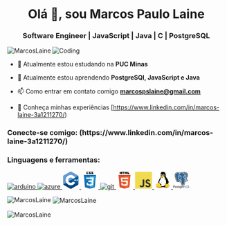 <h1 align="center">Olá 👋, sou Marcos Paulo Laine</h1>
<h3 align="center">Software Engineer | JavaScript | Java | C | PostgreSQL</h3>
<img align="right" alt="Coding" width="400" src="https://c.tenor.com/qJ5evVs-_uUAAAAC/coding.gif"/>

<p align="left"> <img src="https://komarev.com/ghpvc/?username=MarcosLaine&label=Profile%20views&color=0e75b6&style=flat" alt="MarcosLaine" /> </p>
 
- 🔭 Atualmente estou estudando na **PUC Minas**

- 🌱 Atualmente estou aprendendo **PostgreSQl, JavaScript e Java**

- 📫 Como entrar em contato comigo **marcospslaine@gmail.com**

- 📄 Conheça minhas experiências [https://www.linkedin.com/in/marcos-laine-3a1211270/)

<h3 align="left">Conecte-se comigo: (https://www.linkedin.com/in/marcos-laine-3a1211270/)</h3>
<p align="left">
</p>

<h3 align="left">Linguagens e ferramentas:</h3>
<p align="left"> <a href="https://www.arduino.cc/" target="_blank" rel="noreferrer"> <img src="https://cdn.worldvectorlogo.com/logos/arduino-1.svg" alt="arduino" width="40" height="40"/> </a> <a href="https://azure.microsoft.com/en-in/" target="_blank" rel="noreferrer"> <img src="https://www.vectorlogo.zone/logos/microsoft_azure/microsoft_azure-icon.svg" alt="azure" width="40" height="40"/> </a> <a href="https://www.w3schools.com/cpp/" target="_blank" rel="noreferrer"> <img src="https://raw.githubusercontent.com/devicons/devicon/master/icons/cplusplus/cplusplus-original.svg" alt="cplusplus" width="40" height="40"/> </a> <a href="https://www.w3schools.com/css/" target="_blank" rel="noreferrer"> <img src="https://raw.githubusercontent.com/devicons/devicon/master/icons/css3/css3-original-wordmark.svg" alt="css3" width="40" height="40"/> </a> <a href="https://git-scm.com/" target="_blank" rel="noreferrer"> <img src="https://www.vectorlogo.zone/logos/git-scm/git-scm-icon.svg" alt="git" width="40" height="40"/> </a> <a href="https://www.w3.org/html/" target="_blank" rel="noreferrer"> <img src="https://raw.githubusercontent.com/devicons/devicon/master/icons/html5/html5-original-wordmark.svg" alt="html5" width="40" height="40"/> </a> <a href="https://developer.mozilla.org/en-US/docs/Web/JavaScript" target="_blank" rel="noreferrer"> <img src="https://raw.githubusercontent.com/devicons/devicon/master/icons/javascript/javascript-original.svg" alt="javascript" width="40" height="40"/> </a> <a href="https://www.linux.org/" target="_blank" rel="noreferrer"> <img src="https://raw.githubusercontent.com/devicons/devicon/master/icons/linux/linux-original.svg" alt="linux" width="40" height="40"/> </a> <a href="https://www.postgresql.org" target="_blank" rel="noreferrer"> <img src="https://raw.githubusercontent.com/devicons/devicon/master/icons/postgresql/postgresql-original-wordmark.svg" alt="postgresql" width="40" height="40"/> </a></p>

<p><img align="left" src="https://github-readme-stats.vercel.app/api/top-langs?username=MarcosLaine&show_icons=true&locale=en&layout=compact" alt="MarcosLaine" /></p>

<p>&nbsp;<img align="center" src="https://github-readme-stats.vercel.app/api?username=MarcosLaine&show_icons=true&locale=en" alt="MarcosLaine" /></p>

<p><img align="center" src="https://github-readme-streak-stats.herokuapp.com/?user=MarcosLaine&" alt="MarcosLaine" /></p>
